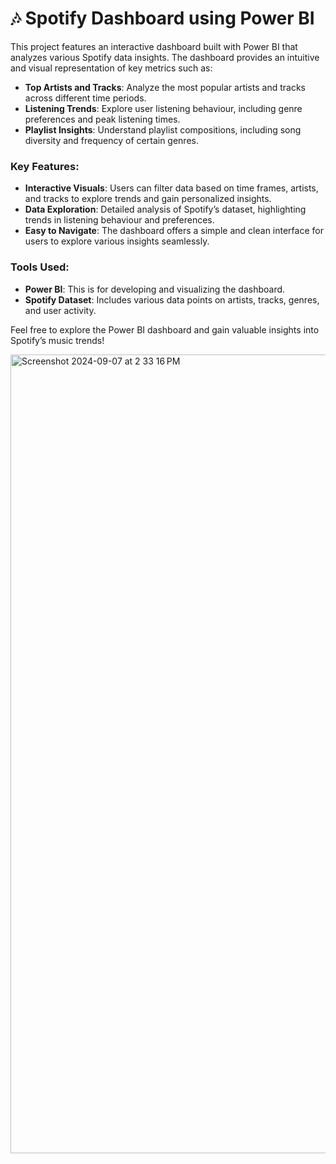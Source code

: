 # 🎶 Spotify Dashboard using Power BI

This project features an interactive dashboard built with Power BI that analyzes various Spotify data insights. The dashboard provides an intuitive and visual representation of key metrics such as:

- **Top Artists and Tracks**: Analyze the most popular artists and tracks across different time periods.
- **Listening Trends**: Explore user listening behaviour, including genre preferences and peak listening times.
- **Playlist Insights**: Understand playlist compositions, including song diversity and frequency of certain genres.

### Key Features:
- **Interactive Visuals**: Users can filter data based on time frames, artists, and tracks to explore trends and gain personalized insights.
- **Data Exploration**: Detailed analysis of Spotify’s dataset, highlighting trends in listening behaviour and preferences.
- **Easy to Navigate**: The dashboard offers a simple and clean interface for users to explore various insights seamlessly.

### Tools Used:
- **Power BI**: This is for developing and visualizing the dashboard.
- **Spotify Dataset**: Includes various data points on artists, tracks, genres, and user activity.

Feel free to explore the Power BI dashboard and gain valuable insights into Spotify’s music trends!

<img width="1278" alt="Screenshot 2024-09-07 at 2 33 16 PM" src="https://github.com/user-attachments/assets/21281926-7688-4c29-94c7-6becc05e985f">
